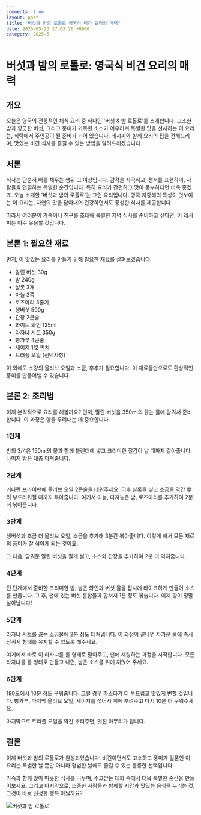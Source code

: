 ```yaml
---
comments: true
layout: post
title: "버섯과 밤의 로톨로 영국식 비건 요리의 매력"
date: 2025-05-23 17:03:26 +0900
category: 2025-5
---
```


# 버섯과 밤의 로톨로: 영국식 비건 요리의 매력

## 개요
오늘은 영국의 전통적인 채식 요리 중 하나인 '버섯 & 밤 로톨로'를 소개합니다. 고소한 밤과 향긋한 버섯, 그리고 풍미가 가득한 소스가 어우러져 특별한 맛을 선사하는 이 요리는, 식탁에서 주인공이 될 준비가 되어 있습니다. 레시피와 함께 요리의 팁을 전해드리며, 맛있는 비건 식사를 즐길 수 있는 방법을 알려드리겠습니다.

## 서론
식사는 단순히 배를 채우는 행위 그 이상입니다. 감각을 자극하고, 정서를 표현하며, 사람들을 연결하는 특별한 순간입니다. 특히 요리가 간편하고 맛이 풍부하다면 더욱 좋겠죠. 오늘 소개할 '버섯과 밤의 로톨로'는 그런 요리입니다. 영국 지중해의 특성이 엿보이는 이 요리는, 자연의 맛을 담아내어 건강하면서도 풍성한 식사를 제공합니다.

따라서 여러분이 가족이나 친구를 초대해 특별한 저녁 식사를 준비하고 싶다면, 이 레시피는 아주 유용할 것입니다.

## 본론 1: 필요한 재료
먼저, 이 맛있는 요리를 만들기 위해 필요한 재료를 살펴보겠습니다.

- 말린 버섯 30g
- 밤 240g
- 샬롯 3개
- 마늘 3쪽
- 로즈마리 3줄기
- 생버섯 500g
- 간장 2큰술
- 화이트 와인 125ml
- 라자냐 시트 350g
- 빵가루 4큰술
- 세이지 1/2 핀치
- 트러플 오일 (선택사항)

이 외에도 소량의 올리브 오일과 소금, 후추가 필요합니다. 이 재료들만으로도 환상적인 풍미를 만들어낼 수 있습니다. 

## 본론 2: 조리법
이제 본격적으로 요리를 해볼까요? 먼저, 말린 버섯을 350ml의 끓는 물에 담궈서 준비합니다. 이 과정은 향을 우려내는 데 중요합니다.

### 1단계
밤의 3/4은 150ml의 물과 함께 블렌더에 넣고 크리미한 질감이 날 때까지 갈아줍니다. 나머지 밤은 대충 다져줍니다.

### 2단계
커다란 프라이팬에 올리브 오일 2큰술을 데워주세요. 이후 샬롯을 넣고 소금을 약간 뿌려 부드러워질 때까지 볶아줍니다. 여기서 마늘, 다져놓은 밤, 로즈마리를 추가하여 2분 더 볶아줍니다.

### 3단계
생버섯과 조금 더 올리브 오일, 소금을 추가해 3분간 볶아줍니다. 이렇게 해서 모든 재료의 풍미가 잘 섞이게 되는 것이죠. 

그 다음, 담궈둔 말린 버섯을 잘게 썰고, 소스와 간장을 추가하여 2분 더 익혀줍니다. 

### 4단계
전 단계에서 준비한 크리미한 밤, 남은 와인과 버섯 물을 접시에 라이크하게 만들어 소스를 만듭니다. 그 후, 팬에 있는 버섯 혼합물과 합쳐서 1분 정도 볶습니다. 이제 향이 정말 살아납니다!

### 5단계
라자냐 시트를 끓는 소금물에 2분 정도 데쳐냅니다. 이 과정이 끝나면 차가운 물에 즉시 담궈서 형태를 유지할 수 있도록 해주세요.

여기에서 바로 이 라자냐를 롤 형태로 말아주고, 팬에 세팅하는 과정을 시작합니다. 모든 라자냐를 롤 형태로 만들고 나면, 남은 소스를 위에 끼얹어 주세요.

### 6단계
180도에서 10분 정도 구워줍니다. 그럴 경우 파스타가 더 부드럽고 맛있게 변할 것입니다. 빵가루, 마지막 올리브 오일, 세이지를 섞어서 위에 뿌려주고 다시 10분 더 구워주세요. 

마지막으로 트러플 오일을 약간 뿌려주면, 멋진 마무리가 됩니다.  

## 결론
이제 버섯과 밤의 로톨로가 완성되었습니다! 비건이면서도 고소하고 풍미가 일품인 이 요리는 특별한 날 뿐만 아니라 평범한 날에도 즐길 수 있는 훌륭한 선택입니다. 

가족과 함께 앉아 따뜻한 식사를 나누며, 주고받는 대화 속에서 더욱 특별한 순간을 만들어보세요. 그리고 마지막으로, 소중한 사람들과 함께할 시간과 맛있는 음식을 누리는 것, 그것이 바로 진정한 행복 아닐까요?

![버섯과 밤 로톨로](https://www.bbcgoodfood.com/sites/default/files/recipe/recipe-image/2016/07/mushroom-chestnut-rotolo_0.jpg)